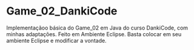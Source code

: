 # Game_02_DankiCode

Implementaçãoo básica do Game_02 em Java do curso DankiCode, com minhas adaptações.
Feito em Ambiente Eclipse.
Basta colocar em seu ambiente Eclipse e modificar a vontade.